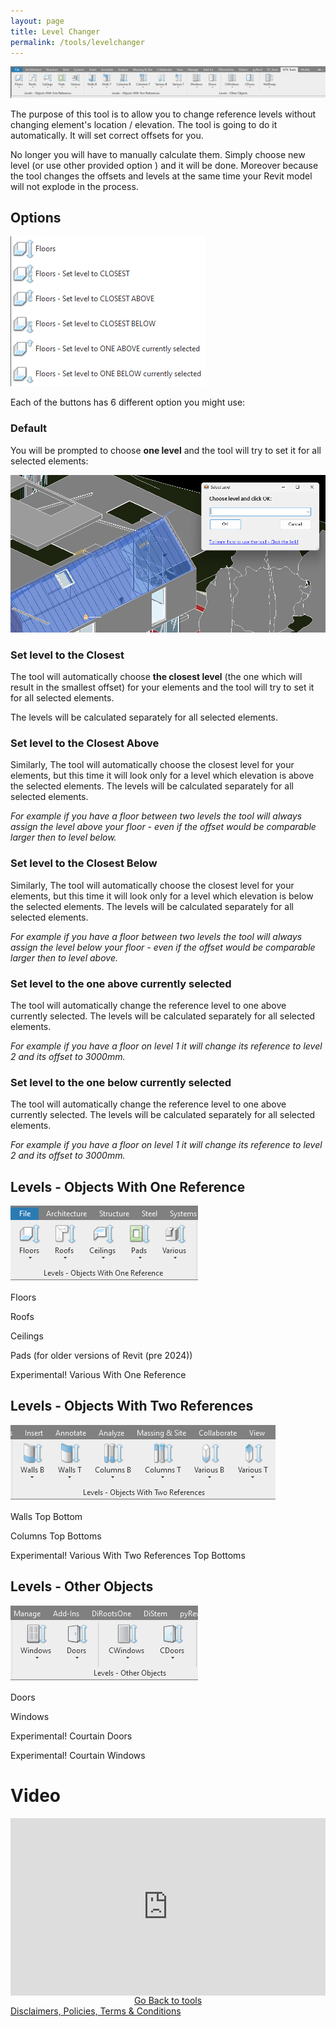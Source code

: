 ```yaml
---
layout: page
title: Level Changer
permalink: /tools/levelchanger
---
```


![MainTab](/images/Tools/LevelChanger/LevelChangerTab.png)

The purpose of this tool is to allow you to change reference levels without changing element's location / elevation. The tool is going to do it automatically. It will set correct offsets for you. 

No longer you will have to manually calculate them. Simply choose new level (or use other provided option ) and it will be done. Moreover because the tool changes the offsets and levels at the same time your Revit model will not explode in the process. 

## Options

![MainTab](/images/Tools/LevelChanger/LevelChangerExtendedOptions.png)

Each of the buttons has 6 different option you might use:

### Default  

You will be prompted to choose <b>one level</b> and the tool will try to set it for all selected elements:  
   
![MainTab](/images/Tools/LevelChanger/LevelChangerSelection.png)

### Set level to the Closest 

The tool will automatically choose <b>the closest level</b> (the one which will result in the smallest offset) for your elements and the tool will try to set it for all selected elements.  

The levels will be calculated separately for all selected elements.

### Set level to the Closest Above

Similarly, The tool will automatically choose the closest level for your elements, but this time it will look only for a level which elevation is above the selected elements. 
The levels will be calculated separately for all selected elements.

<i>For example if you have a floor between two levels the tool will always assign the level above your floor - even if the offset would be comparable larger then to level below. </i>


### Set level to the Closest Below

Similarly, The tool will automatically choose the closest level for your elements, but this time it will look only for a level which elevation is below the selected elements. 
The levels will be calculated separately for all selected elements.

<i>For example if you have a floor between two levels the tool will always assign the level below your floor - even if the offset would be comparable larger then to level above.</i>

### Set level to the one above currently selected 

The tool will automatically change the reference level to one above currently selected.
The levels will be calculated separately for all selected elements.

<i>For example if you have a floor on level 1 it will change its reference to level 2 and its offset to 3000mm. </i>


### Set level to the one below currently selected 

The tool will automatically change the reference level to one above currently selected. 
The levels will be calculated separately for all selected elements.

<i>For example if you have a floor on level 1 it will change its reference to level 2 and its offset to 3000mm. </i>

## Levels - Objects With One Reference
![MainTab](/images/Tools/LevelChanger/LevelChangerTabOneRef.png)

Floors

Roofs 

Ceilings

Pads (for older versions of Revit (pre 2024))

Experimental! Various With One Reference

## Levels - Objects With Two References
![MainTab](/images/Tools/LevelChanger/LevelChangerTabTwoRef.png)

Walls 
  Top
  Bottom

Columns 
  Top
  Bottoms

Experimental! Various With Two References
  Top
  Bottoms

## Levels - Other Objects
![MainTab](/images/Tools/LevelChanger/LevelChangerTabOther.png)

Doors

Windows

Experimental! Courtain Doors

Experimental! Courtain Windows 

# Video

<div>
  <div style="position:relative;padding-top:56.25%;">
    <iframe src="https://www.youtube.com/embed/i5vvm8kygQ4" frameborder="0" allowfullscreen
      style="position:absolute;top:0;left:0;width:100%;height:100%;"></iframe>
  </div>
</div>
  
  
<div style="text-align:center">
  <a href="https://w7k.pl/tools/">Go Back to tools</a>
</div>
  
  
<div class="terms">
  <a href="https://w7k.pl/terms/">Disclaimers, Policies, Terms & Conditions</a>
</div>
